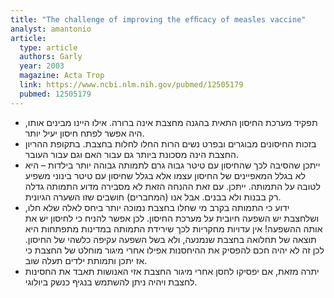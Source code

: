 ```yaml
---
title: "The challenge of improving the efﬁcacy of measles vaccine"
analyst: amantonio
article:
  type: article
  authors: Garly
  year: 2003
  magazine: Acta Trop
  link: https://www.ncbi.nlm.nih.gov/pubmed/12505179
  pubmed: 12505179
---
```


- תפקיד מערכת החיסון התאית בהגנה מחצבת אינה ברורה. אילו היינו מבינים אותו, היה אפשר לפתח חיסון יעיל יותר.
- בזכות החיסונים מבוגרים ובפרט נשים הרות החלו לחלות בחצבת. בתקופת ההריון החצבת הינה מסכונת ביותר גם עבור האם וגם עבור העובר.
- ייתכן שהסיבה לכך שהחיסון עם טיטר גבוה גרם לתמותה גבוהה יותר בילדות – היא לא בגלל המאפיינים של החיסון עצמו אלא בגלל שחיסון עם טיטר בינוני משפיע לטובה על התמותה. ייתכן. עם זאת ההנחה הזאת לא מסבירה מדוע התמותה גדלה רק בבנות ולא בבנים. אבל אנו (המחברים) חושבים שזו השערה הגיונית.
- ידוע כי התמותה בקרב מי שחלו בחצבת נמוכה יותר ביחס לאלה שלא חלו, ושלחצבת יש השפעה חיובית על מערכת החיסון. לכן אפשר להניח כי לחיסון יש את אותה ההשפעה! אין עדויות מחקריות לכך שירידת התמותה במדינות מתפתחות היא תוצאה של תחלואה בחצבת שנמנעה, ולא בשל השפעה עקיפה כלשהי של החיסון. לכן זה לא יהיה חכם להפסיק את ההיחסנות אפילו אחרי מיגור מוחלט של החצבת כי אז יתכן ותמותת ילדים תעלה שוב.
- יתרה מזאת, אם יפסיקו לחסן אחרי מיגור החצבת אזי האנושות תאבד את החסינות לחצבת ויהיה ניתן להשתמש בנגיף כנשק ביולוגי.
